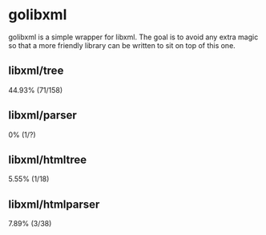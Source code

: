 # golibxml

golibxml is a simple wrapper for libxml. The goal is to avoid any extra magic so that a more friendly library can be written to sit on top of this one.

## libxml/tree

44.93% (71/158)

## libxml/parser

0% (1/?)

## libxml/htmltree

5.55% (1/18)

## libxml/htmlparser

7.89% (3/38)
